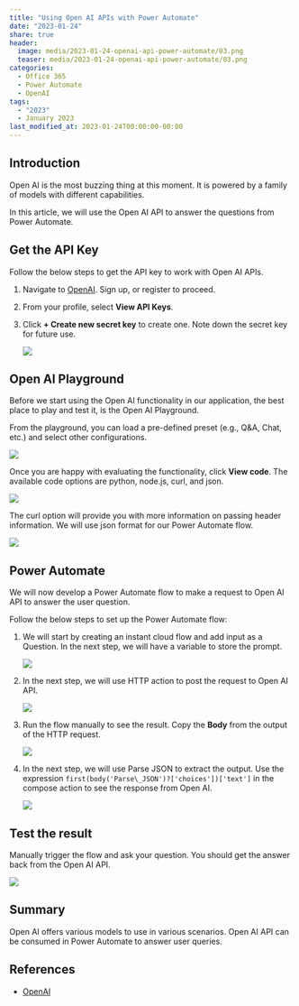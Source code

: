 ```yaml
---
title: "Using Open AI APIs with Power Automate"
date: "2023-01-24"
share: true
header:
  image: media/2023-01-24-openai-api-power-automate/03.png
  teaser: media/2023-01-24-openai-api-power-automate/03.png
categories:
  - Office 365
  - Power Automate
  - OpenAI
tags:
  - "2023"
  - January 2023
last_modified_at: 2023-01-24T00:00:00-00:00
---
```

## Introduction

Open AI is the most buzzing thing at this moment. It is powered by a family of models with different capabilities.

In this article, we will use the Open AI API to answer the questions from Power Automate.


## Get the API Key

Follow the below steps to get the API key to work with Open AI APIs.

1. Navigate to [OpenAI](https://openai.com/api/). Sign up, or register to proceed.
2. From your profile, select **View API Keys**.
3. Click **+ Create new secret key** to create one. Note down the secret key for future use.

    ![](/media/2023-01-24-openai-api-power-automate/01.png)


## Open AI Playground

Before we start using the Open AI functionality in our application, the best place to play and test it, is the Open AI Playground.

From the playground, you can load a pre-defined preset (e.g., Q&A, Chat, etc.) and select other configurations.

![](/media/2023-01-24-openai-api-power-automate/02.png)

Once you are happy with evaluating the functionality, click **View code**. The available code options are python, node.js, curl, and json.

![](/media/2023-01-24-openai-api-power-automate/03.png)

The curl option will provide you with more information on passing header information. We will use json format for our Power Automate flow.

![](/media/2023-01-24-openai-api-power-automate/04.png)


## Power Automate

We will now develop a Power Automate flow to make a request to Open AI API to answer the user question.

Follow the below steps to set up the Power Automate flow:

1. We will start by creating an instant cloud flow and add input as a Question. In the next step, we will have a variable to store the prompt.

    ![](/media/2023-01-24-openai-api-power-automate/05.png)

2. In the next step, we will use HTTP action to post the request to Open AI API.

    ![](/media/2023-01-24-openai-api-power-automate/06.png)

3. Run the flow manually to see the result. Copy the **Body** from the output of the HTTP request.

    ![](/media/2023-01-24-openai-api-power-automate/07.png)

4. In the next step, we will use Parse JSON to extract the output. Use the expression `first(body('Parse\_JSON')?['choices'])['text']` in the compose action to see the response from Open AI.

    ![](/media/2023-01-24-openai-api-power-automate/08.png)


## Test the result

Manually trigger the flow and ask your question. You should get the answer back from the Open AI API.

![](/media/2023-01-24-openai-api-power-automate/09.png)


## Summary

Open AI offers various models to use in various scenarios. Open AI API can be consumed in Power Automate to answer user queries.


## References

- [OpenAI](https://openai.com/)
